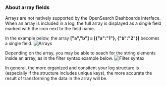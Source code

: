 ### About array fields

Arrays are not natively supported by the OpenSearch Dashboards interface.
When an array is included in a log, the full array is displayed as a single field marked with the <i class="far fa-question-circle"></i> icon next to the field name. 

In the example below, the array **["a","b"] = [{"a":"1"}, {"b":"2"}]** becomes a single field.
![Arrays](https://dytvr9ot2sszz.cloudfront.net/logz-docs/kibana-mapping/array-field_2022.png)

Depending on the array, you may be able to seach for the string elements inside an array, as in the filter syntax example below. 
![Filter syntax](https://dytvr9ot2sszz.cloudfront.net/logz-docs/kibana-mapping/array-syntax-search_2022.png) 

In general, the more organized and consitent your log structure is (especially if the structure includes unique keys), the more accurate the result of transforming the data in the array will be.